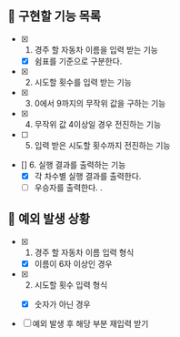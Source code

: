 ## 📌 구현할 기능 목록

- [x] 1. 경주 할 자동차 이름을 입력 받는 기능
  - [x] 쉼표를 기준으로 구분한다.

- [x] 2. 시도할 횟수를 입력 받는 기능

- [x] 3. 0에서 9까지의 무작위 값을 구하는 기능

- [x] 4. 무작위 값 4이상일 경우 전진하는 기능

- [ ] 5. 입력 받은 시도할 횟수까지 전진하는 기능

- [] 6. 실행 결과를 출력하는 기능
  - [x] 각 차수별 실행 결과를 출력한다.
  - [ ] 우승자를 출력한다.
. 

## 🎯 예외 발생 상황

- [x] 1. 경주 할 자동차 이름 입력 형식
  - [x] 이름이 6자 이상인 경우

- [x] 2. 시도할 횟수 입력 형식
   - [x] 숫자가 아닌 경우


- [ ] 예외 발생 후 해당 부분 재입력 받기